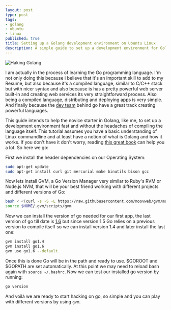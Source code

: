 ```yaml
---
layout: post
type: post
tags:
- golang
- ubuntu
- linux
published: true
title: Setting up a Golang development environment on Ubuntu Linux
description: A simple guide to set up a development environment for Golang on Ubuntu Linux.
---
```

![Haking Golang](/imgs/golang_coffee.webp)

I am actually in the process of learning the Go programming language. I'm not only doing this because i believe that it's an important skill to add to my Resume, but also because it's a compiled language, similar to C/C++ stack but with nicer syntax and also because is has a pretty powerful web server built-in and creating web services its very straightforward process. Also being a compiled language, distributing and deploying apps is very simple. And finally because the [dev team](https://en.wikipedia.org/wiki/Go_%28programming_language%29) behind go have a great track creating powerful languages.

This guide intends to help the novice starter in Golang, like me, to set up a development environment fast and without the headaches of compiling the language itself. This tutorial assumes you have a basic understanding of Linux commandline and at least have a notion of what is Golang and how it works. If you don't have it don't worry, reading [this great book](http://www.gopl.io/) can help you a lot. So here we go:


First we install the header dependencies on our Operating System:

```bash
sudo apt-get update
sudo apt-get install curl git mercurial make binutils bison gcc
```

Now lets install GVM, a Go Version Manager very similar to Ruby's RVM or Node.js NVM, that will be your best friend working with different projects and different versions of Go:

```bash
bash < <(curl -s -S -L https://raw.githubusercontent.com/moovweb/gvm/master/binscripts/gvm-installer)
source $HOME/.gvm/scripts/gvm
```

Now we can install the version of go needed for our first app, the last version of go till date is [1.6](https://blog.golang.org/go1.6) but since version 1.5 Go relies on a previous version to compile itself so we can install version 1.4 and later install the last one:

```bash
gvm install go1.4
gvm install go1.6
gvm use go1.6 --default
```

Once this is done Go will be in the path and ready to use. $GOROOT and $GOPATH are set automatically. At this point we may need to reload bash again with `source ~/.bashrc`. Now we can test our installed go version by running:

```bash
go version
```

And voilà we are ready to start hacking on go, so simple and you can play with different versions by using `gvm`.
